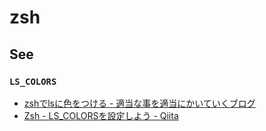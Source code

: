 # zsh

## See

### `LS_COLORS`

* [zshでlsに色をつける - 適当な事を適当にかいていくブログ](http://mkit2009.hatenablog.com/entry/2013/01/28/001213)
* [Zsh - LS_COLORSを設定しよう - Qiita](http://qiita.com/yuyuchu3333/items/84fa4e051c3325098be3)
